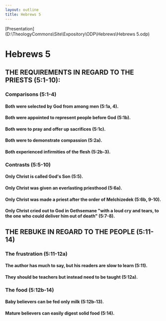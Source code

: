 ```yaml
---
layout: outline
title: Hebrews 5
---
```

[Presentation](D:\TheologyCommons\Site\Expository\ODP\Hebrews\Hebrews 5.odp)
# Hebrews 5
## THE REQUIREMENTS IN REGARD TO THE PRIESTS (5:1-10): 
###  Comparisons (5:1-4) 
####  Both were selected by God from among men (5:1a, 4). 
####  Both were appointed to represent people before God (5:1b). 
####  Both were to pray and offer up sacrifices (5:1c). 
####  Both were to demonstrate compassion (5:2a). 
####  Both experienced infirmities of the flesh (5:2b-3). 
###  Contrasts (5:5-10) 
####  Only Christ is called God\'s Son (5:5). 
####  Only Christ was given an everlasting priesthood (5:6a). 
####  Only Christ was made a priest after the order of Melchizedek (5:6b, 9-10). 
####  Only Christ cried out to God in Gethsemane \"with a loud cry and tears, to the one who could deliver him out of death\" (5:7-8). 
## THE REBUKE IN REGARD TO THE PEOPLE (5:11-14) 
###  The frustration (5:11-12a) 
####  The author has much to say, but his readers are slow to learn (5:11). 
####  They should be teachers but instead need to be taught (5:12a). 
###  The food (5:12b-14) 
####  Baby believers can be fed only milk (5:12b-13). 
####  Mature believers can easily digest solid food (5:14). 
